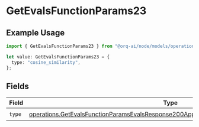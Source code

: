 # GetEvalsFunctionParams23

## Example Usage

```typescript
import { GetEvalsFunctionParams23 } from "@orq-ai/node/models/operations";

let value: GetEvalsFunctionParams23 = {
  type: "cosine_similarity",
};
```

## Fields

| Field                                                                                                                                                                                              | Type                                                                                                                                                                                               | Required                                                                                                                                                                                           | Description                                                                                                                                                                                        |
| -------------------------------------------------------------------------------------------------------------------------------------------------------------------------------------------------- | -------------------------------------------------------------------------------------------------------------------------------------------------------------------------------------------------- | -------------------------------------------------------------------------------------------------------------------------------------------------------------------------------------------------- | -------------------------------------------------------------------------------------------------------------------------------------------------------------------------------------------------- |
| `type`                                                                                                                                                                                             | [operations.GetEvalsFunctionParamsEvalsResponse200ApplicationJSONResponseBodyData523Type](../../models/operations/getevalsfunctionparamsevalsresponse200applicationjsonresponsebodydata523type.md) | :heavy_check_mark:                                                                                                                                                                                 | N/A                                                                                                                                                                                                |